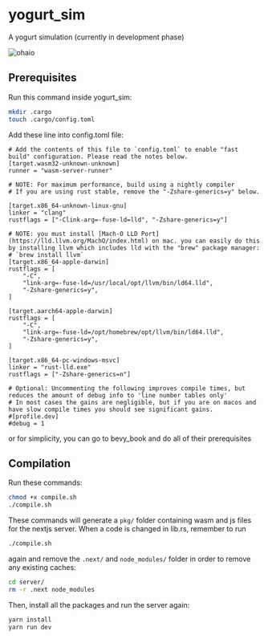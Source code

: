 # yogurt_sim
A yogurt simulation (currently in development phase)

![ohaio](https://media.tenor.com/G78em4XTdjwAAAAd/yogurt.gif)

## Prerequisites
Run this command inside yogurt_sim:
```bash
mkdir .cargo
touch .cargo/config.toml
```
Add these line into config.toml file:
```
# Add the contents of this file to `config.toml` to enable "fast build" configuration. Please read the notes below.
[target.wasm32-unknown-unknown]
runner = "wasm-server-runner"

# NOTE: For maximum performance, build using a nightly compiler
# If you are using rust stable, remove the "-Zshare-generics=y" below.

[target.x86_64-unknown-linux-gnu]
linker = "clang"
rustflags = ["-Clink-arg=-fuse-ld=lld", "-Zshare-generics=y"]

# NOTE: you must install [Mach-O LLD Port](https://lld.llvm.org/MachO/index.html) on mac. you can easily do this by installing llvm which includes lld with the "brew" package manager:
# `brew install llvm`
[target.x86_64-apple-darwin]
rustflags = [
    "-C",
    "link-arg=-fuse-ld=/usr/local/opt/llvm/bin/ld64.lld",
    "-Zshare-generics=y",
]

[target.aarch64-apple-darwin]
rustflags = [
    "-C",
    "link-arg=-fuse-ld=/opt/homebrew/opt/llvm/bin/ld64.lld",
    "-Zshare-generics=y",
]

[target.x86_64-pc-windows-msvc]
linker = "rust-lld.exe"
rustflags = ["-Zshare-generics=n"]

# Optional: Uncommenting the following improves compile times, but reduces the amount of debug info to 'line number tables only'
# In most cases the gains are negligible, but if you are on macos and have slow compile times you should see significant gains.
#[profile.dev]
#debug = 1

```
or for simplicity, you can go to bevy_book and do all of their prerequisites


## Compilation
Run these commands:
```bash
chmod +x compile.sh
./compile.sh
```
These commands will generate a `pkg/` folder containing wasm and js files for the nextjs server.
When a code is changed in lib.rs, remember to run 
```bash
./compile.sh

```
again and remove the `.next/` and `node_modules/` folder in order to remove any existing caches:
```bash
cd server/
rm -r .next node_modules 
```
Then, install all the packages and run the server again:
```bash
yarn install
yarn run dev
```

